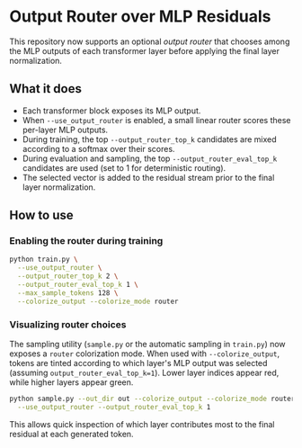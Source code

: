 # Output Router over MLP Residuals

This repository now supports an optional *output router* that chooses among the MLP outputs of each transformer layer before applying the final layer normalization.

## What it does
- Each transformer block exposes its MLP output.
- When `--use_output_router` is enabled, a small linear router scores these per-layer MLP outputs.
- During training, the top `--output_router_top_k` candidates are mixed according to a softmax over their scores.
- During evaluation and sampling, the top `--output_router_eval_top_k` candidates are used (set to 1 for deterministic routing).
- The selected vector is added to the residual stream prior to the final layer normalization.

## How to use

### Enabling the router during training
```bash
python train.py \
  --use_output_router \
  --output_router_top_k 2 \
  --output_router_eval_top_k 1 \
  --max_sample_tokens 128 \
  --colorize_output --colorize_mode router
```

### Visualizing router choices
The sampling utility (`sample.py` or the automatic sampling in `train.py`) now exposes a `router` colorization mode. When used with `--colorize_output`, tokens are tinted according to which layer's MLP output was selected (assuming `output_router_eval_top_k=1`). Lower layer indices appear red, while higher layers appear green.

```bash
python sample.py --out_dir out --colorize_output --colorize_mode router \
  --use_output_router --output_router_eval_top_k 1
```

This allows quick inspection of which layer contributes most to the final residual at each generated token.
